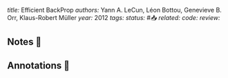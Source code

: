 *title:* Efficient BackProp
*authors:* Yann A. LeCun, Léon Bottou, Genevieve B. Orr, Klaus-Robert Müller
*year:* 2012
*tags:* 
*status:* #📥
*related:*
*code:*
*review:*

## Notes 📍

## Annotations 📖